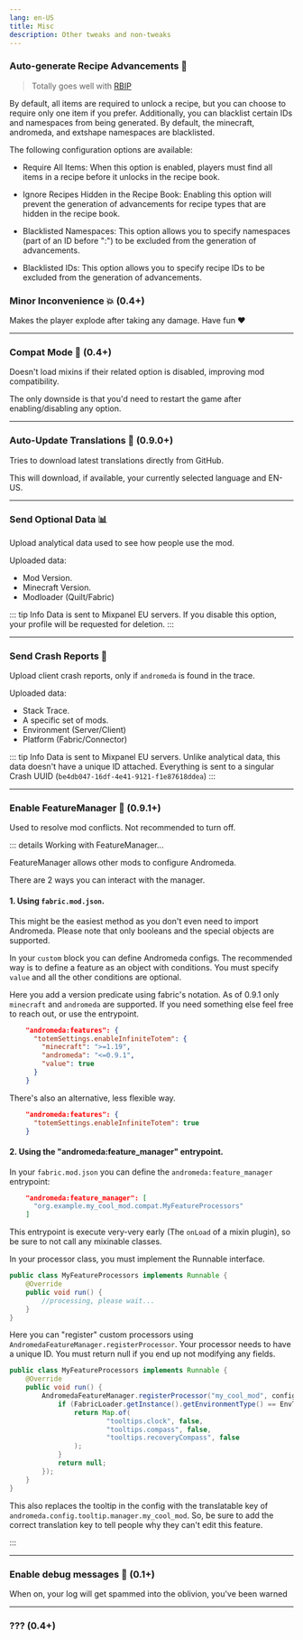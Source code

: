 ```yaml
---
lang: en-US
title: Misc
description: Other tweaks and non-tweaks
---
```


### Auto-generate Recipe Advancements 📗

> Totally goes well with [RBIP](https://modrinth.com/mod/rbip)

By default, all items are required to unlock a recipe, but you can choose to require only one item if you prefer. Additionally, you can blacklist certain IDs and namespaces from being generated. By default, the minecraft, andromeda, and extshape namespaces are blacklisted.

The following configuration options are available:

* Require All Items: When this option is enabled, players must find all items in a recipe before it unlocks in the recipe book.

* Ignore Recipes Hidden in the Recipe Book: Enabling this option will prevent the generation of advancements for recipe types that are hidden in the recipe book.

* Blacklisted Namespaces: This option allows you to specify namespaces (part of an ID before ":") to be excluded from the generation of advancements.

* Blacklisted IDs: This option allows you to specify recipe IDs to be excluded from the generation of advancements.

### Minor Inconvenience 💥 (0.4+)

Makes the player explode after taking any damage. Have fun ❤️

***
### Compat Mode 🧩 (0.4+)

Doesn't load mixins if their related option is disabled, improving mod compatibility.

The only downside is that you'd need to restart the game after enabling/disabling any option.

***
### Auto-Update Translations 🔁 (0.9.0+)

Tries to download latest translations directly from GitHub.

This will download, if available, your currently selected language and EN-US.

***
### Send Optional Data 📊

Upload analytical data used to see how people use the mod.

Uploaded data:
* Mod Version.
* Minecraft Version.
* Modloader (Quilt/Fabric)

::: tip Info
Data is sent to Mixpanel EU servers. If you disable this option, your profile will be requested for deletion.
:::

***
### Send Crash Reports 📑

Upload client crash reports, only if `andromeda` is found in the trace.

Uploaded data:
* Stack Trace.
* A specific set of mods.
* Environment (Server/Client)
* Platform (Fabric/Connector)

::: tip Info
Data is sent to Mixpanel EU servers. Unlike analytical data, this data doesn't have a unique ID attached. Everything is sent to a singular Crash UUID (`be4db047-16df-4e41-9121-f1e87618ddea`)
:::

***
### Enable FeatureManager 🧩 (0.9.1+)

Used to resolve mod conflicts. Not recommended to turn off.

::: details Working with FeatureManager...

FeatureManager allows other mods to configure Andromeda.

There are 2 ways you can interact with the manager.

#### 1. Using `fabric.mod.json`.

This might be the easiest method as you don't even need to import Andromeda. Please note that only booleans and the special objects are supported.

In your `custom` block you can define Andromeda configs. The recommended way is to define a feature as an object with conditions. You must specify `value` and all the other conditions are optional.

Here you add a version predicate using fabric's notation. As of 0.9.1 only `minecraft` and `andromeda` are supported. If you need something else feel free to reach out, or use the entrypoint.

```json
    "andromeda:features": {
      "totemSettings.enableInfiniteTotem": {
        "minecraft": ">=1.19",
        "andromeda": "<=0.9.1",
        "value": true
      }
    }
```

There's also an alternative, less flexible way.

```json
    "andromeda:features": {
      "totemSettings.enableInfiniteTotem": true
    }
```

#### 2. Using the "andromeda:feature_manager" entrypoint.

In your `fabric.mod.json` you can define the `andromeda:feature_manager` entrypoint:

```json
    "andromeda:feature_manager": [
      "org.example.my_cool_mod.compat.MyFeatureProcessors"
    ]
```

This entrypoint is execute very-very early (The `onLoad` of a mixin plugin), so be sure to not call any mixinable classes.

In your processor class, you must implement the Runnable interface.

```java
public class MyFeatureProcessors implements Runnable {
    @Override
    public void run() {
        //processing, please wait...
    }
}
```

Here you can "register" custom processors using `AndromedaFeatureManager.registerProcessor`. Your processor needs to have a unique ID. You must return null if you end up not modifying any fields.

```java
public class MyFeatureProcessors implements Runnable {
    @Override
    public void run() {
        AndromedaFeatureManager.registerProcessor("my_cool_mod", config -> {
            if (FabricLoader.getInstance().getEnvironmentType() == EnvType.CLIENT) {
                return Map.of(
                        "tooltips.clock", false,
                        "tooltips.compass", false,
                        "tooltips.recoveryCompass", false
                );
            }
            return null;
        });
    }
}
```

This also replaces the tooltip in the config with the translatable key of `andromeda.config.tooltip.manager.my_cool_mod`. So, be sure to add the correct translation key to tell people why they can't edit this feature.

:::

***
### Enable debug messages 📃 (0.1+)

When on, your log will get spammed into the oblivion, you've been warned

***
### ??? (0.4+)
